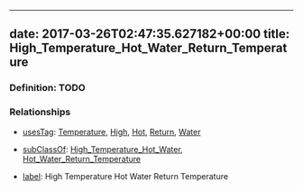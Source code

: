
---
date: 2017-03-26T02:47:35.627182+00:00
title: High_Temperature_Hot_Water_Return_Temperature
---
### Definition: TODO

### Relationships

* [usesTag](https://brickschema.org/schema/1.0/BrickFrame#usesTag): [Temperature](https://brickschema.org/schema/1.0/BrickTag#Temperature), [High](https://brickschema.org/schema/1.0/BrickTag#High), [Hot](https://brickschema.org/schema/1.0/BrickTag#Hot), [Return](https://brickschema.org/schema/1.0/BrickTag#Return), [Water](https://brickschema.org/schema/1.0/BrickTag#Water)

* [subClassOf](http://www.w3.org/2000/01/rdf-schema#subClassOf): [High_Temperature_Hot_Water](https://brickschema.org/schema/1.0/Brick#High_Temperature_Hot_Water), [Hot_Water_Return_Temperature](https://brickschema.org/schema/1.0/Brick#Hot_Water_Return_Temperature)

* [label](http://www.w3.org/2000/01/rdf-schema#label): High Temperature Hot Water Return Temperature
